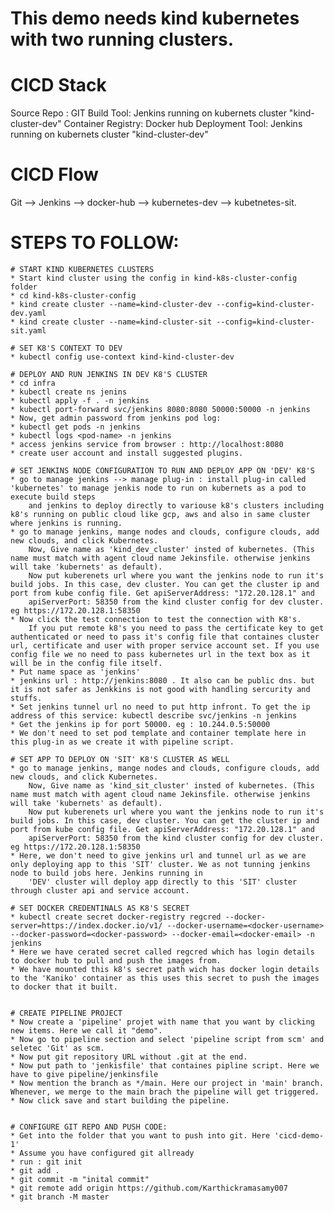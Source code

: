 # This demo needs kind kubernetes with two running clusters.

# CICD Stack
Source Repo : GIT
Build Tool: Jenkins running on kubernets cluster "kind-cluster-dev"
Container Registry: Docker hub
Deployment Tool: Jenkins running on kubernets cluster "kind-cluster-dev"


# CICD Flow
Git --> Jenkins --> docker-hub --> kubernetes-dev --> kubetnetes-sit.


# STEPS TO FOLLOW:

    # START KIND KUBERNETES CLUSTERS
    * Start kind cluster using the config in kind-k8s-cluster-config folder
    * cd kind-k8s-cluster-config
    * kind create cluster --name=kind-cluster-dev --config=kind-cluster-dev.yaml
    * kind create cluster --name=kind-cluster-sit --config=kind-cluster-sit.yaml

    # SET K8'S CONTEXT TO DEV
    * kubectl config use-context kind-kind-cluster-dev

    # DEPLOY AND RUN JENKINS IN DEV K8'S CLUSTER
    * cd infra
    * kubectl create ns jenins
    * kubectl apply -f . -n jenkins
    * kubectl port-forward svc/jenkins 8080:8080 50000:50000 -n jenkins
    * Now, get admin password from jenkins pod log:
    * kubectl get pods -n jenkins
    * kubectl logs <pod-name> -n jenkins
    * access jenkins service from browser : http://localhost:8080
    * create user account and install suggested plugins.

    # SET JENKINS NODE CONFIGURATION TO RUN AND DEPLOY APP ON 'DEV' K8'S
    * go to manage jenkins --> manage plug-in : install plug-in called 'kubernetes' to manage jenkis node to run on kubernets as a pod to execute build steps
        and jenkins to deploy directly to variouse k8's clusters including k8's running on public cloud like gcp, aws and also in same cluster where jenkins is running.
    * go to manage jenkins, mange nodes and clouds, configure clouds, add new clouds, and click Kubernetes.
        Now, Give name as 'kind_dev_cluster' insted of kubernetes. (This name must match with agent cloud name Jekinsfile. otherwise jenkins will take 'kubernets' as default). 
        Now put kuberenets url where you want the jenkins node to run it's build jobs. In this case, dev cluster. You can get the cluster ip and port from kube config file. Get apiServerAddress: "172.20.128.1" and 
        apiServerPort: 58350 from the kind cluster config for dev cluster. eg https://172.20.128.1:58350
    * Now click the test connection to test the connection with K8's. 
        If you put remote k8's you need to pass the certificate key to get authenticated or need to pass it's config file that containes cluster url, certificate and user with proper service account set. If you use config file we no need to pass kubernetes url in the text box as it will be in the config file itself.
    * Put name space as 'jenkins'
    * jenkins url : http://jenkins:8080 . It also can be public dns. but it is not safer as Jenkkins is not good with handling sercurity and stuffs.
    * Set jenkins tunnel url no need to put http infront. To get the ip address of this service: kubectl describe svc/jenkins -n jenkins
    * Get the jenkins ip for port 50000. eg : 10.244.0.5:50000 
    * We don't need to set pod template and container template here in this plug-in as we create it with pipeline script.

    # SET APP TO DEPLOY ON 'SIT' K8'S CLUSTER AS WELL
    * go to manage jenkins, mange nodes and clouds, configure clouds, add new clouds, and click Kubernetes.
        Now, Give name as 'kind_sit_cluster' insted of kubernetes. (This name must match with agent cloud name Jekinsfile. otherwise jenkins will take 'kubernets' as default). 
        Now put kuberenets url where you want the jenkins node to run it's build jobs. In this case, dev cluster. You can get the cluster ip and port from kube config file. Get apiServerAddress: "172.20.128.1" and 
        apiServerPort: 58350 from the kind cluster config for dev cluster. eg https://172.20.128.1:58350
    * Here, we don't need to give jenkins url and tunnel url as we are only deploying app to this 'SIT' cluster. We as not tunning jenkins node to build jobs here. Jenkins running in
        'DEV' cluster will deploy app directly to this 'SIT' cluster through cluster api and service account.

    # SET DOCKER CREDENTINALS AS K8'S SECRET
    * kubectl create secret docker-registry regcred --docker-server=https://index.docker.io/v1/ --docker-username=<docker-username> --docker-password=<docker-password> --docker-email=<docker-email> -n jenkins
    * Here we have cerated secret called regcred which has login details to docker hub to pull and push the images from.
    * We have mounted this k8's secret path wich has docker login details to the 'Kaniko' container as this uses this secret to push the images to docker that it built.


    # CREATE PIPELINE PROJECT
    * Now create a 'pipeline' projet with name that you want by clicking new items. Here we call it "demo".
    * Now go to pipeline section and select 'pipeline script from scm' and seletec 'Git' as scm.
    * Now put git repository URL without .git at the end.
    * Now put path to 'jenkisfile' that containes pipline script. Here we have to give pipeline/jenkinsfile
    * Now mention the branch as */main. Here our project in 'main' branch. Whenever, we merge to the main brach the pipeline will get triggered.
    * Now click save and start building the pipeline.


    # CONFIGURE GIT REPO AND PUSH CODE:
    * Get into the folder that you want to push into git. Here 'cicd-demo-1'
    * Assume you have configured git allready
    * run : git init
    * git add .
    * git commit -m "inital commit"
    * git remote add origin https://github.com/Karthickramasamy007
    * git branch -M master


